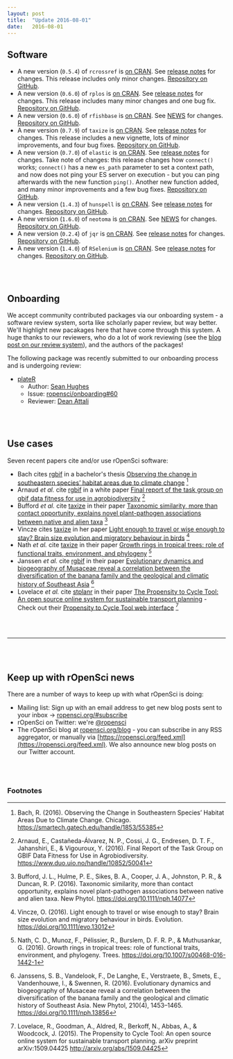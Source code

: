 ```yaml
---
layout: post
title:  "Update 2016-08-01"
date:   2016-08-01
---
```


## Software

<!-- * A new package `ropenaq` (`v0.1.1`) is [on CRAN](https://cran.rstudio.com/web/packages/ropenaq). `ropenaq` provides access to air quality data from the API of the OpenAQ platform <https://docs.openaq.org/>, with the different services the API offers (getting measurements for a given query, getting latest measurements, getting lists of available countries/cities/locations). For an introduction to the package see the [vignette](https://cran.rstudio.com/web/packages/ropenaq/vignettes/Ropenaq-vignette.html). [Repository on GitHub][ropenaq]. -->

* A new version (`0.5.4`) of `rcrossref` is [on CRAN](https://cran.rstudio.com/web/packages/rcrossref). See [release notes](https://github.com/ropensci/rcrossref/releases/tag/v0.5.4) for changes. This release includes only minor changes. [Repository on GitHub][rcrossref].
* A new version (`0.6.0`) of `rplos` is [on CRAN](https://cran.rstudio.com/web/packages/rplos). See [release notes](https://github.com/ropensci/rplos/releases/tag/v0.6.0) for changes. This release includes many minor changes and one bug fix. [Repository on GitHub][rplos].
* A new version (`0.6.0`) of `rfishbase` is [on CRAN](https://cran.rstudio.com/web/packages/rfishbase). See [NEWS](https://github.com/ropensci/rfishbase/blob/master/NEWS#L30-L37) for changes. [Repository on GitHub][rfishbase].
* A new version (`0.7.9`) of `taxize` is [on CRAN](https://cran.rstudio.com/web/packages/taxize). See [release notes](https://github.com/ropensci/taxize/releases/tag/v0.7.9) for changes. This release includes a new vignette, lots of minor improvements, and four bug fixes. [Repository on GitHub][taxize].
* A new version (`0.7.0`) of `elastic` is [on CRAN](https://cran.rstudio.com/web/packages/elastic). See [release notes](https://github.com/ropensci/elastic/releases/tag/v0.7.0) for changes. Take note of changes: this release changes how `connect()` works; `connect()` has a new `es_path` parameter to set a context path, and now does not ping your ES server on execution - but you can ping afterwards with the new function `ping()`. Another new function added, and many minor improvements and a few bug fixes. [Repository on GitHub][elastic].
* A new version (`1.4.3`) of `hunspell` is [on CRAN](https://cran.rstudio.com/web/packages/hunspell). See [release notes](https://github.com/ropensci/hunspell/releases/tag/v1.4.3) for changes. [Repository on GitHub][hunspell].
* A new version (`1.6.0`) of `neotoma` is [on CRAN](https://cran.rstudio.com/web/packages/neotoma). See [NEWS](https://cran.rstudio.com/web/packages/neotoma/NEWS) for changes. [Repository on GitHub][neotoma].
* A new version (`0.2.4`) of `jqr` is [on CRAN](https://cran.rstudio.com/web/packages/jqr). See [release notes](https://github.com/ropensci/jqr/releases/tag/v0.2.4) for changes. [Repository on GitHub][jqr].
* A new version (`1.4.0`) of `RSelenium` is [on CRAN](https://cran.rstudio.com/web/packages/RSelenium). See [release notes](https://github.com/ropensci/RSelenium/releases/tag/v1.4.0) for changes. [Repository on GitHub][RSelenium].

<br><br>

## Onboarding

We accept community contributed packages via our onboarding system - a software review
system, sorta like scholarly paper review, but way better. We'll highlight new pacakages
here that have come through this system. A huge thanks to our reviewers, who
do a lot of work reviewing (see the [blog post on our review system](https://ropensci.org/blog/2016/03/28/software-review)), and the authors of the packages!

The following package was recently submitted to our onboarding process and is undergoing review:

* [plateR][]
    * Author: [Sean Hughes](https://github.com/seaaan)
    * Issue: [ropensci/onboarding#60](https://github.com/ropensci/onboarding/issues/60)
    * Reviewer: [Dean Attali](https://github.com/daattali)

<br><br>

## Use cases

Seven recent papers cite and/or use rOpenSci software:

* Bach cites [rgbif][] in a bachelor's thesis [Observing the change in southeastern species’ habitat areas due to climate change](https://smartech.gatech.edu/handle/1853/55385) [^1]
* Arnaud _et al._ cite [rgbif][] in a white paper [Final report of the task group on gbif data fitness for use in agrobiodiversity](https://www.duo.uio.no/handle/10852/50041) [^2]
* Bufford _et al._ cite [taxize][] in their paper [Taxonomic similarity, more than contact opportunity, explains novel plant-pathogen associations between native and alien taxa](https://doi.org/10.1111/nph.14077) [^3]
* Vincze cites [taxize][] in her paper [Light enough to travel or wise enough to stay? Brain size evolution and migratory behaviour in birds](https://doi.org/10.1111/evo.13012) [^4]
* Nath _et al._ cite [taxize][] in their paper [Growth rings in tropical trees: role of functional traits, environment, and phylogeny](https://doi.org/10.1007/s00468-016-1442-1) [^5]
* Janssen _et al._ cite [rgbif][] in their paper [Evolutionary dynamics and biogeography of Musaceae reveal a correlation between the diversification of the banana family and the geological and climatic history of Southeast Asia](https://doi.org/10.1111/nph.13856) [^6]
* Lovelace _et al._ cite [stplanr][] in their paper [The Propensity to Cycle Tool: An open source online system for sustainable transport planning](http://arxiv.org/abs/1509.04425) - Check out their [Propensity to Cycle Tool web interface](http://pct.bike/) [^7]

<br><br>

-----------------------------

<br><br>

## Keep up with rOpenSci news

There are a number of ways to keep up with what rOpenSci is doing:

* Mailing list: Sign up with an email address to get new blog posts sent to your inbox -> [ropensci.org/#subscribe](https://ropensci.org/#subscribe)
* rOpenSci on Twitter: we're [@ropensci](https://twitter.com/ropensci)
* The rOpenSci blog at [ropensci.org/blog](https://ropensci.org/blog) - you can subscribe in any RSS aggregator, or manually via [https://ropensci.org/feed.xml](https://ropensci.org/feed.xml). We also announce new blog posts on our Twitter account.

[taxize]: https://github.com/ropensci/taxize
[rgbif]: https://github.com/ropensci/rgbif
[stplanr]: https://github.com/ropensci/stplanr
[rcrossref]: https://github.com/ropensci/rcrossref
[rplos]: https://github.com/ropensci/rplos
[rfishbase]: https://github.com/ropensci/rfishbase
[taxize]: https://github.com/ropensci/taxize
[elastic]: https://github.com/ropensci/elastic
[hunspell]: https://github.com/ropensci/hunspell
[neotoma]: https://github.com/ropensci/neotoma
[jqr]: https://github.com/ropensci/jqr
[RSelenium]: https://github.com/ropensci/RSelenium
[plateR]: https://github.com/seaaan/plateR

<br><br>

### Footnotes

[^1]: Bach, R. (2016). Observing the Change in Southeastern Species’ Habitat Areas Due to Climate Change. Chicago. <https://smartech.gatech.edu/handle/1853/55385>
[^2]: Arnaud, E., Castañeda-Álvarez, N. P., Cossi, J. G., Endresen, D. T. F., Jahanshiri, E., & Vigouroux, Y. (2016). Final Report of the Task Group on GBIF Data Fitness for Use in Agrobiodiversity. <https://www.duo.uio.no/handle/10852/50041>
[^3]: Bufford, J. L., Hulme, P. E., Sikes, B. A., Cooper, J. A., Johnston, P. R., & Duncan, R. P. (2016). Taxonomic similarity, more than contact opportunity, explains novel plant-pathogen associations between native and alien taxa. New Phytol. <https://doi.org/10.1111/nph.14077>
[^4]: Vincze, O. (2016). Light enough to travel or wise enough to stay? Brain size evolution and migratory behaviour in birds. Evolution. <https://doi.org/10.1111/evo.13012>
[^5]: Nath, C. D., Munoz, F., Pélissier, R., Burslem, D. F. R. P., & Muthusankar, G. (2016). Growth rings in tropical trees: role of functional traits, environment, and phylogeny. Trees. <https://doi.org/10.1007/s00468-016-1442-1>
[^6]: Janssens, S. B., Vandelook, F., De Langhe, E., Verstraete, B., Smets, E., Vandenhouwe, I., & Swennen, R. (2016). Evolutionary dynamics and biogeography of Musaceae reveal a correlation between the diversification of the banana family and the geological and climatic history of Southeast Asia. New Phytol, 210(4), 1453–1465. <https://doi.org/10.1111/nph.13856>
[^7]: Lovelace, R., Goodman, A., Aldred, R., Berkoff, N., Abbas, A., & Woodcock, J. (2015). The Propensity to Cycle Tool: An open source online system for sustainable transport planning. arXiv preprint arXiv:1509.04425 <http://arxiv.org/abs/1509.04425>
